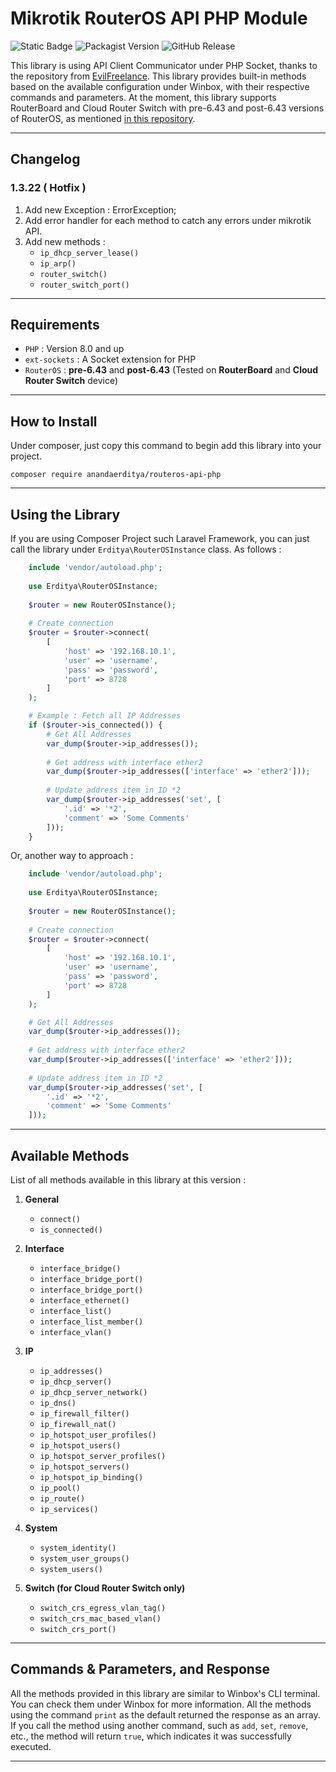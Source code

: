 # Mikrotik RouterOS API PHP Module

![Static Badge](https://img.shields.io/badge/php-8.0_and_up-e74c3c?style=for-the-badge)
![Packagist Version](https://img.shields.io/packagist/v/anandaerditya/routeros-api-php?style=for-the-badge&logo=packagist&logoColor=ffffff&color=%23f28d1a&link=https%3A%2F%2Fpackagist.org%2Fpackages%2Fanandaerditya%2Frouteros-api-php)
![GitHub Release](https://img.shields.io/github/v/release/anandaerditya/routeros-api-php?style=for-the-badge&logo=github&label=github&color=1abc9c&link=https%3A%2F%2Fgithub.com%2Fanandaerditya%2Frouteros-api-php)

This library is using API Client Communicator under PHP Socket, thanks to the repository from [EvilFreelance](https://github.com/EvilFreelancer/routeros-api-php). This library provides built-in methods based on the available configuration under Winbox, with their respective commands and parameters. At the moment, this library supports RouterBoard and Cloud Router Switch with pre-6.43 and post-6.43 versions of RouterOS, as mentioned [in this repository](https://github.com/EvilFreelancer/routeros-api-php).

---

## Changelog

### **1.3.22 ( Hotfix )**

1. Add new Exception : ErrorException;
2. Add error handler for each method to catch any errors under mikrotik API.
3. Add new methods :
   - `ip_dhcp_server_lease()`
   - `ip_arp()`
   - `router_switch()`
   - `router_switch_port()`

---

## Requirements

- `PHP` : Version 8.0 and up
- `ext-sockets` : A Socket extension for PHP
- `RouterOS` : **pre-6.43** and **post-6.43** (Tested on **RouterBoard** and **Cloud Router Switch** device)

---

## How to Install

Under composer, just copy this command to begin add this library into your project.

    composer require anandaerditya/routeros-api-php

---

## Using the Library

If you are using Composer Project such Laravel Framework, you can just call the library under `Erditya\RouterOSInstance` class. As follows : 


```php
    include 'vendor/autoload.php';
    
    use Erditya\RouterOSInstance;
    
    $router = new RouterOSInstance();
    
    # Create connection
    $router = $router->connect(
        [
            'host' => '192.168.10.1',
            'user' => 'username',
            'pass' => 'password',
            'port' => 8728 
        ]
    );

    # Example : Fetch all IP Addresses
    if ($router->is_connected()) {
        # Get All Addresses
        var_dump($router->ip_addresses());
        
        # Get address with interface ether2
        var_dump($router->ip_addresses(['interface' => 'ether2']));
        
        # Update address item in ID *2
        var_dump($router->ip_addresses('set', [
            '.id' => '*2',
            'comment' => 'Some Comments'
        ]));
    }
```

Or, another way to approach :

```php
    include 'vendor/autoload.php';
    
    use Erditya\RouterOSInstance;
    
    $router = new RouterOSInstance();
    
    # Create connection
    $router = $router->connect(
        [
            'host' => '192.168.10.1',
            'user' => 'username',
            'pass' => 'password',
            'port' => 8728 
        ]
    );

    # Get All Addresses
    var_dump($router->ip_addresses());
        
    # Get address with interface ether2
    var_dump($router->ip_addresses(['interface' => 'ether2']));
        
    # Update address item in ID *2
    var_dump($router->ip_addresses('set', [
        '.id' => '*2',
        'comment' => 'Some Comments'
    ]));
```

---
    
## Available Methods

List of all methods available in this library at this version :

1. **General**
    - `connect()`
    - `is_connected()`

2. **Interface**
   - `interface_bridge()`
   - `interface_bridge_port()`
   - `interface_bridge_port()`
   - `interface_ethernet()`
   - `interface_list()`
   - `interface_list_member()`
   - `interface_vlan()`

3. **IP**
   - `ip_addresses()`
   - `ip_dhcp_server()`
   - `ip_dhcp_server_network()`
   - `ip_dns()`
   - `ip_firewall_filter()`
   - `ip_firewall_nat()`
   - `ip_hotspot_user_profiles()`
   - `ip_hotspot_users()`
   - `ip_hotspot_server_profiles()`
   - `ip_hotspot_servers()`
   - `ip_hotspot_ip_binding()`
   - `ip_pool()`
   - `ip_route()`
   - `ip_services()`

4. **System**
   - `system_identity()`
   - `system_user_groups()`
   - `system_users()`

5. **Switch (for Cloud Router Switch only)**
   - `switch_crs_egress_vlan_tag()`
   - `switch_crs_mac_based_vlan()`
   - `switch_crs_port()`

---

## Commands & Parameters, and Response

All the methods provided in this library are similar to Winbox's CLI terminal. You can check them under Winbox for more information. All the methods using the command `print` as the default returned the response as an array. If you call the method using another command, such as `add`, `set`, `remove`, etc., the method will return `true`, which indicates it was successfully executed.

---

